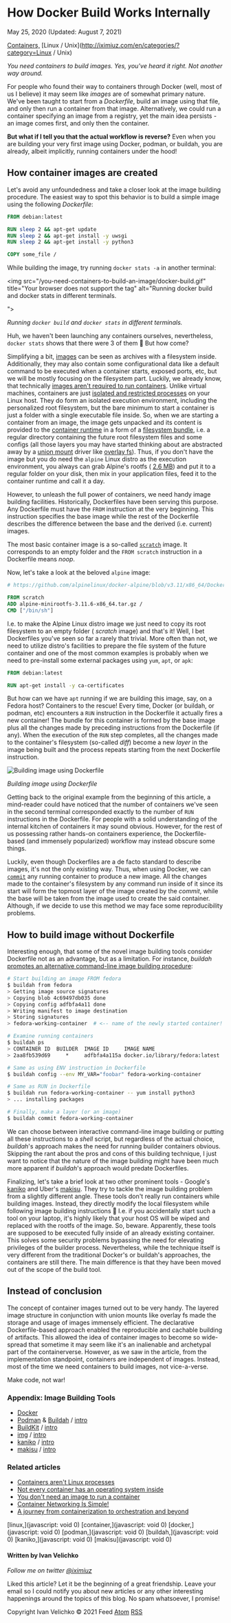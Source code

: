 # How Docker Build Works Internally

May 25, 2020 (Updated: August 7, 2021)

[Containers,](http://iximiuz.com/en/categories/?category=Containers) [Linux / Unix](http://iximiuz.com/en/categories/?category=Linux / Unix)

_You need containers to build images. Yes, you've heard it right. Not another way around._

For people who found their way to containers through Docker (well, most of us I believe) it may seem like _images_ are of somewhat primary nature. We've been taught to start from a _Dockerfile_, build an image using that file, and only then run a container from that image. Alternatively, we could run a container specifying an image from a registry, yet the main idea persists - an image comes first, and only then the container.

**But what if I tell you that the actual workflow is reverse?** Even when you are building your very first image using Docker, podman, or buildah, you are already, albeit implicitly, running containers under the hood!

## How container images are created

Let's avoid any unfoundedness and take a closer look at the image building procedure. The easiest way to spot this behavior is to build a simple image using the following _Dockerfile_:

```dockerfile
FROM debian:latest

RUN sleep 2 && apt-get update
RUN sleep 2 && apt-get install -y uwsgi
RUN sleep 2 && apt-get install -y python3

COPY some_file /

```

While building the image, try running `docker stats -a` in another terminal:

<img src="/you-need-containers-to-build-an-image/docker-build.gif" title="Your browser does not support the  tag" alt="Running docker build and docker stats in different terminals.

">



_Running `docker build` and `docker stats` in different terminals._

Huh, we haven't been launching any containers ourselves, nevertheless, `docker stats` shows that there were 3 of them 🙈 But how come?

Simplifying a bit, [images](https://github.com/opencontainers/image-spec) can be seen as archives with a filesystem inside. Additionally, they may also contain some configurational data like a default command to be executed when a container starts, exposed ports, etc, but we will be mostly focusing on the filesystem part. Luckily, we already know, that technically [images aren't required to run containers](http://iximiuz.com/en/posts/you-dont-need-an-image-to-run-a-container/). Unlike virtual machines, containers are just [isolated and restricted processes](http://iximiuz.com/en/posts/not-every-container-has-an-operating-system-inside/) on your Linux host. They do form an isolated execution environment, including the personalized root filesystem, but the bare minimum to start a container is just a folder with a single executable file inside. So, when we are starting a container from an image, the image gets unpacked and its content is provided to the [container runtime](https://github.com/opencontainers/runtime-spec) in a form of a [filesystem bundle](https://github.com/opencontainers/runtime-spec/blob/44341cdd36f6fee6ddd73e602f9e3eca1466052f/bundle.md), i.e. a regular directory containing the future root filesystem files and some configs (all those layers you may have started thinking about are abstracted away by a [union mount](https://en.wikipedia.org/wiki/Union_mount) driver like [overlay fs](https://dev.to/napicella/how-are-docker-images-built-a-look-into-the-linux-overlay-file-systems-and-the-oci-specification-175n)). Thus, if you don't have the image but you do need the `alpine` Linux distro as the execution environment, you always can grab Alpine's rootfs ( [2.6 MB](https://github.com/alpinelinux/docker-alpine/raw/c5510d5b1d2546d133f7b0938690c3c1e2cd9549/x86_64/alpine-minirootfs-3.11.6-x86_64.tar.gz)) and put it to a regular folder on your disk, then mix in your application files, feed it to the container runtime and call it a day.

However, to unleash the full power of containers, we need handy image building facilities. Historically, Dockerfiles have been serving this purpose. Any Dockerfile must have the `FROM` instruction at the very beginning. This instruction specifies the base image while the rest of the Dockerfile describes the difference between the base and the derived (i.e. current) images.

The most basic container image is a so-called [`scratch`](https://hub.docker.com/_/scratch) image. It corresponds to an empty folder and the `FROM scratch` instruction in a Dockerfile means _noop_.

Now, let's take a look at the beloved `alpine` image:

```dockerfile
# https://github.com/alpinelinux/docker-alpine/blob/v3.11/x86_64/Dockerfile

FROM scratch
ADD alpine-minirootfs-3.11.6-x86_64.tar.gz /
CMD ["/bin/sh"]

```

I.e. to make the Alpine Linux distro image we just need to copy its root filesystem to an empty folder ( _scratch_ image) and that's it! Well, I bet Dockerfiles you've seen so far a rarely that trivial. More often than not, we need to utilize distro's facilities to prepare the file system of the future container and one of the most common examples is probably when we need to pre-install some external packages using `yum`, `apt`, or `apk`:

```dockerfile
FROM debian:latest

RUN apt-get install -y ca-certificates

```

But how can we have `apt` running if we are building this image, say, on a Fedora host? Containers to the rescue! Every time, Docker (or buildah, or podman, etc) encounters a `RUN` instruction in the Dockerfile it actually fires a new container! The bundle for this container is formed by the base image plus all the changes made by preceding instructions from the Dockerfile (if any). When the execution of the `RUN` step completes, all the changes made to the container's filesystem (so-called _diff_) become a new _layer_ in the image being built and the process repeats starting from the next Dockerfile instruction.

![Building image using Dockerfile](http://iximiuz.com/you-need-containers-to-build-an-image/kdpv.png)

_Building image using Dockerfile_

Getting back to the original example from the beginning of this article, a mind-reader could have noticed that the number of containers we've seen in the second terminal corresponded exactly to the number of `RUN` instructions in the Dockerfile. For people with a solid understanding of the internal kitchen of containers it may sound obvious. However, for the rest of us possessing rather hands-on containers experience, the Dockerfile-based (and immensely popularized) workflow may instead obscure some things.

Luckily, even though Dockerfiles are a de facto standard to describe images, it's not the only existing way. Thus, when using Docker, we can [`commit`](https://docs.docker.com/engine/reference/commandline/commit/) any running container to produce a new image. All the changes made to the container's filesystem by any command run inside of it since its start will form the topmost layer of the image created by the _commit_, while the base will be taken from the image used to create the said container. Although, if we decide to use this method we may face some reproducibility problems.

## How to build image without Dockerfile

Interesting enough, that some of the novel image building tools consider Dockerfile not as an advantage, but as a limitation. For instance, _buildah_ [promotes an alternative command-line image building procedure](https://www.redhat.com/sysadmin/building-buildah):

```bash
# Start building an image FROM fedora
$ buildah from fedora
> Getting image source signatures
> Copying blob 4c69497db035 done
> Copying config adfbfa4a11 done
> Writing manifest to image destination
> Storing signatures
> fedora-working-container  # <-- name of the newly started container!

# Examine running containers
$ buildah ps
> CONTAINER ID  BUILDER  IMAGE ID     IMAGE NAME                       CONTAINER NAME
> 2aa8fb539d69     *     adfbfa4a115a docker.io/library/fedora:latest  fedora-working-container

# Same as using ENV instruction in Dockerfile
$ buildah config --env MY_VAR="foobar" fedora-working-container

# Same as RUN in Dockerfile
$ buildah run fedora-working-container -- yum install python3
> ... installing packages

# Finally, make a layer (or an image)
$ buildah commit fedora-working-container

```

We can choose between interactive command-line image building or putting all these instructions to a _shell_ script, but regardless of the actual choice, _buildah_'s approach makes the need for running builder containers obvious. Skipping the rant about the pros and cons of this building technique, I just want to notice that the nature of the image building might have been much more apparent if _buildah_'s approach would predate Dockerfiles.

Finalizing, let's take a brief look at two other prominent tools - Google's [kaniko](https://github.com/GoogleContainerTools/kaniko) and Uber's [makisu](https://github.com/uber/makisu). They try to tackle the image building problem from a slightly different angle. These tools don't really run containers while building images. Instead, they directly modify the local filesystem while following image building instructions 🤯 I.e. if you accidentally start such a tool on your laptop, it's highly likely that your host OS will be wiped and replaced with the rootfs of the image. So, beware. Apparently, these tools are supposed to be executed fully inside of an already existing container. This solves some security problems bypassing the need for elevating privileges of the builder process. Nevertheless, while the technique itself is very different from the traditional Docker's or buildah's approaches, the containers are still there. The main difference is that they have been moved out of the scope of the build tool.

## Instead of conclusion

The concept of container images turned out to be very handy. The layered image structure in conjunction with union mounts like overlay fs made the storage and usage of images immensely efficient. The declarative Dockerfile-based approach enabled the reproducible and cachable building of artifacts. This allowed the idea of container images to become so wide-spread that sometime it may seem like it's an inalienable and archetypal part of the containerverse. However, as we saw in the article, from the implementation standpoint, containers are independent of images. Instead, most of the time we need containers to build images, not vice-a-verse.

Make code, not war!

### Appendix:  Image Building Tools

- [Docker](https://github.com/docker/docker-ce)
- [Podman](https://github.com/containers/libpod) & [Buildah](https://github.com/containers/buildah) / [intro](https://www.giantswarm.io/blog/building-container-images-with-podman-and-buildah)
- [BuildKit](https://github.com/moby/buildkit) / [intro](https://www.giantswarm.io/blog/container-image-building-with-buildkit)
- [img](https://github.com/genuinetools/img) / [intro](https://www.giantswarm.io/blog/building-container-images-with-img)
- [kaniko](https://github.com/GoogleContainerTools/kaniko) / [intro](https://www.giantswarm.io/blog/container-image-building-with-kaniko)
- [makisu](https://github.com/uber/makisu) / [intro](https://www.giantswarm.io/blog/container-image-building-with-makisu)

### Related articles

- [Containers aren't Linux processes](http://iximiuz.com/en/posts/oci-containers/)
- [Not every container has an operating system inside](http://iximiuz.com/en/posts/not-every-container-has-an-operating-system-inside/)
- [You don't need an image to run a container](http://iximiuz.com/en/posts/you-dont-need-an-image-to-run-a-container/)
- [Container Networking Is Simple!](http://iximiuz.com/en/posts/container-networking-is-simple/)
- [A journey from containerization to orchestration and beyond](http://iximiuz.com/en/posts/journey-from-containerization-to-orchestration-and-beyond/)

[linux,](javascript: void 0) [container,](javascript: void 0) [docker,](javascript: void 0) [podman,](javascript: void 0) [buildah,](javascript: void 0) [kaniko,](javascript: void 0) [makisu](javascript: void 0)

#### Written by Ivan Velichko

_Follow me on twitter [@iximiuz](https://twitter.com/iximiuz)_

Liked this article? Let it be the beginning of a great friendship. Leave your email so I could notify you about new articles or any other interesting happenings around the topics of this blog. No spam whatsoever, I promise!

Copyright Ivan Velichko © 2021 Feed [Atom](http://iximiuz.com/feed.atom) [RSS](http://iximiuz.com/feed.rss)

